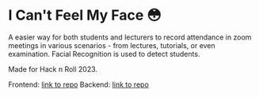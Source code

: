 # I Can't Feel My Face 😳
A easier way for both students and lecturers to record attendance in zoom meetings in various scenarios - from lectures, tutorials, or even examination. Facial Recognition is used to detect students.

Made for Hack n Roll 2023.

Frontend: [link to repo](https://github.com/hacknroll2023-winners/icantfeelmyface-frontend)
Backend: [link to repo](https://github.com/hacknroll2023-winners/backend)
